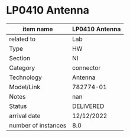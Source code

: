 
# LP0410 Antenna

| item name | LP0410 Antenna |
| -------- | -------- | 
| related to | Lab | 
| Type | HW | 
| Section | NI | 
| Category | connector |
| Technology | Antenna |
| Model/Link | 782774-01 |
| Notes | nan |
| Status | DELIVERED |
| arrival date | 12/12/2022 |
| number of instances | 8.0 | 
        